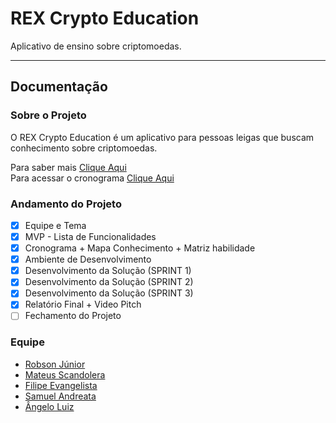 # REX Crypto Education
Aplicativo de ensino sobre criptomoedas.

---

## Documentação

### Sobre o Projeto
O REX Crypto Education é um aplicativo para pessoas leigas que buscam conhecimento sobre criptomoedas.

Para saber mais [Clique Aqui](https://github.com/rexcryptoedu/rex_cryptoapp/wiki)<br/>
Para acessar o cronograma [Clique Aqui](https://github.com/rexcryptoedu/rex_cryptoapp/wiki/Cronograma)

### Andamento do Projeto
- [x] Equipe e Tema
- [x] MVP - Lista de Funcionalidades
- [x] Cronograma + Mapa Conhecimento + Matriz habilidade
- [x] Ambiente de Desenvolvimento
- [x] Desenvolvimento da Solução (SPRINT 1)
- [x] Desenvolvimento da Solução (SPRINT 2)
- [x] Desenvolvimento da Solução (SPRINT 3)
- [x] Relatório Final + Video Pitch
- [ ] Fechamento do Projeto

### Equipe

* [Robson Júnior](https://github.com/rexcryptoedu/rex_cryptoapp/wiki/Robson-J%C3%BAnior)
* [Mateus Scandolera](https://github.com/rexcryptoedu/rex_cryptoapp/wiki/Mateus-Scandolera)
* [Filipe Evangelista](https://github.com/rexcryptoedu/rex_cryptoapp/wiki/Filipe-Evangelista)
* [Samuel Andreata](https://github.com/rexcryptoedu/rex_cryptoapp/wiki/Samuel-Andreata)
* [Ângelo Luiz](https://github.com/rexcryptoedu/rex_cryptoapp/wiki/%C3%82ngelo-Luiz)

